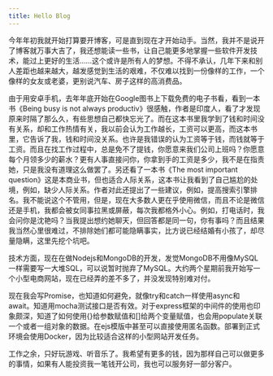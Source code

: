 ```yaml
---
title: Hello Blog
---
```

今年年初我就开始打算要开博客，可是直到现在才开始动手。当然，我并不是说开了博客就万事大吉了，我还想能读一些书，让自己能更多地掌握一些软件开发技术，能过上更好的生活……这个或许是所有人的梦想。不得不承认，几年下来和别人差距也越来越大，越发感觉到生活的艰难，不仅难以找到一份像样的工作，一个像样的女友或老婆，更别说汽车、房子这样的高消费品。

由于用安卓手机，去年年底开始在Google图书上下载免费的电子书看，看到一本书《Being busy is not always productiv》很感触，作者是印度人，看了才发现原来时隔了那么久，有些思想自己都快忘光了。而在这本书里我学到了钱和时间没有关系，却和工作热情有关，我以前会认为工作越长，工资可以更高，而这本书里，它告诉了我，钱和时间没关系。也许是我错误的认为工资等于钱，而钱就等于工资。而且在找工作过程中，总是免不了提钱，你愿意来我们公司上班吗？你愿意每个月领多少的薪水？更有人事直接问你，你拿到手的工资是多少，我不是在指责她，只是我没有道理这么做罢了。另还看了一本书《The most important question》这是本商业书，但也适合人际关系，这本书让我看到了自己尴尬的处境，例如，缺少人际关系。作者对此还提出了一些建议，例如，提高搜索引擎排名。我不能说这个不管用，但是，现在大多数人更在乎使用微信，而且不论是微信还是手机，我都会被女同事拉黑或屏蔽，每次我都格外小心。例如，打电话时，我会问你是沈艳吗？当我提出想约她聊天，但回答都是同一句，你有事吗？而且结果我当然心里很难过，不排除她们都可能隐瞒事实，比方说已经结婚有小孩了，却尽量隐瞒，这里先挖个坑吧。

技术方面，现在在做Nodejs和MongoDB的开发，发觉MongoDB不用像MySQL一样需要写一大堆SQL，可以说暂时抛弃了MySQL。大约两个星期前我开始写一个小型电商网站，现在已经弄的差不多了，并没发现特别难对付。

现在我会写Promise，也知道如何避免，就像try和catch一样使用async和await。知道用mocha测试接口是否有效。对于express框架的中间件的使用也印象颇深，知道了如何使用{}给参数赋值和[]给两个变量赋值，也会用populate关联一个或者一组对象的数据。在ejs模版中甚至可以直接使用匿名函数。部署到正式环境会使用Docker，因为比较适合这样的小型网站开发任务。

工作之余，只好玩游戏、听音乐了。我希望有更多的钱，因为那样自己可以做更多的事情，如果有人能投资我一笔钱开公司，我也可以服务好一部分客户。
